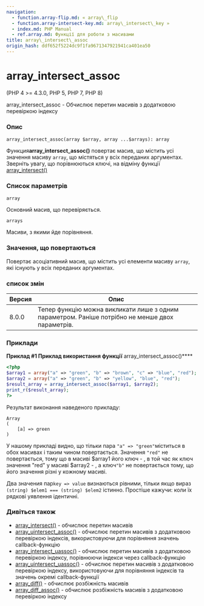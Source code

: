 ```yaml
---
navigation:
  - function.array-flip.md: « array\_flip
  - function.array-intersect-key.md: array\_intersect\_key »
  - index.md: PHP Manual
  - ref.array.md: Функції для роботи з масивами
title: array\_intersect\_assoc
origin_hash: ddf652f5224dc9f1fa9671347921941ca401ea50
---
```

# array\_intersect\_assoc

(PHP 4 >= 4.3.0, PHP 5, PHP 7, PHP 8)

array\_intersect\_assoc - Обчислює перетин масивів з додатковою перевіркою індексу

### Опис

```methodsynopsis
array_intersect_assoc(array $array, array ...$arrays): array
```

Функция**array\_intersect\_assoc()** повертає масив, що містить усі значення масиву `array`, що містяться у всіх переданих аргументах. Зверніть увагу, що порівнюються ключі, на відміну функції [array\_intersect()](function.array-intersect.md)

### Список параметрів

`array`

Основний масив, що перевіряється.

`arrays`

Масиви, з якими йде порівняння.

### Значення, що повертаються

Повертає асоціативний масив, що містить усі елементи масиву `array`, які існують у всіх переданих аргументах.

### список змін

| Версия | Опис |
| --- | --- |
| 8.0.0 | Тепер функцію можна викликати лише з одним параметром. Раніше потрібно не менше двох параметрів. |

### Приклади

**Приклад #1 Приклад використання функції** array\_intersect\_assoc()\*\*\*\*

```php
<?php
$array1 = array("a" => "green", "b" => "brown", "c" => "blue", "red");
$array2 = array("a" => "green", "b" => "yellow", "blue", "red");
$result_array = array_intersect_assoc($array1, $array2);
print_r($result_array);
?>
```

Результат виконання наведеного прикладу:

```
Array
(
    [a] => green
)
```

У нашому прикладі видно, що тільки пара `"a" => "green"`міститься в обох масивах і таким чином повертається. Значення `"red"` не повертається, тому що в масиві $array1 його ключ - , в той час як ключ значення "red" у масиві $array2 - , а ключ`"b"` не повертається тому, що його значення різні у кожному масиві.

Два значения пар`key => value` визнаються рівними, тільки якщо вираз `(string) $elem1 === (string) $elem2` істинно. Простіше кажучи: коли їх рядкові уявлення ідентичні.

### Дивіться також

-   [array\_intersect()](function.array-intersect.md) \- обчислює перетин масивів
-   [array\_uintersect\_assoc()](function.array-uintersect-assoc.md) \- обчислює перетин масивів з додатковою перевіркою індексів, використовуючи для порівняння значень callback-функцію
-   [array\_intersect\_uassoc()](function.array-intersect-uassoc.md) \- обчислює перетин масивів з додатковою перевіркою індексу, порівнюючи індекси через callback-функцію
-   [array\_uintersect\_uassoc()](function.array-uintersect-uassoc.md) \- обчислює перетин масивів з додатковою перевіркою індексу, використовуючи для порівняння індексів та значень окремі callback-функції
-   [array\_diff()](function.array-diff.md) \- обчислює розбіжність масивів
-   [array\_diff\_assoc()](function.array-diff-assoc.md) \- обчислює розбіжність масивів з додатковою перевіркою індексу

